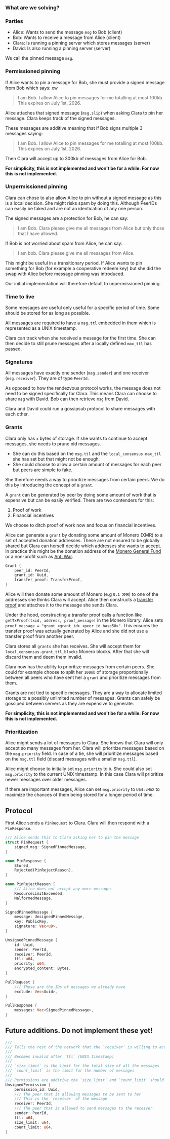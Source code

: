 ### What are we solving?

### Parties

- Alice: Wants to send the message `msg` to Bob (client)
- Bob: Wants to receive a message from Alice (client)
- Clara: Is running a pinning server which stores messages (server)
- David: Is also running a pinning server (server)

We call the pinned message `msg`.

### Permissioned pinning

If Alice wants to pin a message for Bob, she must provide a signed message from Bob which says:
xw

> I am Bob. I allow Alice to pin messages for me totalling at most 100kb. This expires on July 1st, 2026.

Alice attaches that signed message (`msg.slip`) when asking Clara to pin her message. Clara keeps track of the signed messages.

These messages are additive meaning that if Bob signs multiple 3 messages saying:

> I am Bob. I allow Alice to pin messages for me totalling at most 100kb. This expires on July 1st, 2026.

Then Clara will accept up to 300kb of messages from Alice for Bob.

**For simplicity, this is not implemented and won't be for a while: For now this is not implemented.**

### Unpermissioned pinning

Clara can chose to also allow Alice to pin without a signed message as this is a local decision. She might risks spam by doing this. Although PeerIDs can easily be faked and are not an identication of any one person.

The signed messages are a protection for Bob, he can say:

> I am Bob. Clara please give me all messages from Alice but only those that I have allowed.

If Bob is not worried about spam from Alice, he can say:

> I am bob. Clara please give me all messages from Alice.

This might be useful in a transitionary period. If Alice wants to pin something for Bob (for example a cooperative redeem key) but she did the swap with Alice before message pinning was introduced.

Our initial implementation will therefore default to unpermissioned pinning.

### Time to live

Some messages are useful only useful for a specific period of time. Some should be stored for as long as possible.

All messages are required to have a `msg.ttl` embedded in them which is represented as a UNIX timestamp.

Clara can track when she received a message for the first time. She can then decide to still prune messages after a locally defined `max_ttl` has passed.

### Signatures

All messages have exactly one sender (`msg.sender`) and one receiver (`msg.receiver`). They are of type `PeerId`.

As opposed to how the rendezvous protocol works, the message does not need to be signed specifically for Clara. This means Clara can choose to share `msg` with David. Bob can then retrieve `msg` from David.

Clara and David could run a gossipsub protocol to share messages with each other.

### Grants

Clara only has `x` bytes of storage. If she wants to continue to accept messages, she needs to prune old messages.

- She can do this based on the `msg.ttl` and the `local_consensus.max_ttl` she has set but that might not be enough.
- She could choose to allow a certain amount of messages for each peer but peers are simple to fake.

She therefore needs a way to prioritize messages from certain peers. We do this by introducing the concept of a `grant`.

A `grant` can be generated by peer by doing some amount of work that is expensive but can be easily verified. There are two contenders for this:

1. Proof of work
2. Financial incentives

We choose to ditch proof of work now and focus on financial incentives.

Alice can generate a `grant` by donating some amount of Monero (XMR) to a set of accepted donation addresses. These are not ensured to be globally shared but Clara can herself decide which addresses she wants to accept. In practice this might be the donation address of the [Monero General Fund](https://www.getmonero.org/get-started/contributing/) or a non-profit such as [Anti War](https://www.antiwar.com/cryptocurrencies/).

```rust
Grant {
    peer_id: PeerId,
    grant_id: Uuid,
    transfer_proof: TransferProof,
}
```

Alice will then donate some amount of Monero (e.g `0.1 XMR`) to one of the addresses she thinks Clara will accept. Alice then constructs a [transfer proof](https://www.getmonero.org/resources/user-guides/prove-payment.html) and attaches it to the message she sends Clara.

Under the hood, constructing a transfer proof calls a function like `getTxProof(txid, address, proof_message)` in the Monero library. Alice sets `proof_message = "grant_<grant_id>_<peer_id_base58>"`. This ensures the transfer proof was actually generated by Alice and she did not use a transfer proof from another peer.

Clara stores all `grants` she has receives. She will accept them for `local_consensus.grant_ttl_blocks` Monero blocks. After that she will discard them and deem them invalid.

Clara now has the ability to prioritize messages from certain peers. She could for example choose to split her `100mb` of storage proportionally between all peers who have sent her a `grant` and prioritize messages from them.

Grants are not tied to specific messages. They are a way to allocate limited storage to a possibly unlimited number of messages.
Grants can safely be gossiped between servers as they are expensive to generate.

**For simplicity, this is not implemented and won't be for a while: For now this is not implemented.**

### Prioritization

Alice might sends a lot of messages to Clara. She knows that Clara will only accept so many messages from her. Clara will prioritize messages based on the `msg.priority` field. In case of a tie, she will prioritize messages based on the `msg.ttl` field (discard messages with a smaller `msg.ttl`).

Alice might choose to initially set `msg.priority` to `0`. She could also set `msg.priority` to the current UNIX timestamp. In this case Clara will prioritize newer messages over older messages.

If there are important messages, Alice can set `msg.priority` to `U64::MAX` to maximize the chances of them being stored for a longer period of time.

## Protocol

First Alice sends a `PinRequest` to Clara. Clara will then respond with a `PinResponse`.

```rust
/// Alice sends this to Clara asking her to pin the message
struct PinRequest {
    signed_msg: SignedPinnedMessage,
}
```

```rust
enum PinResponse {
    Stored,
    Rejected(PinRejectReason),
}

enum PinRejectReason {
    /// Alice does not accept any more messages
    ResourceLimitExceeded,
    MalformedMessage,
}
```

```rust
SignedPinnedMessage {
    message: UnsignedPinnedMessage,
    key: PublicKey,
    signature: Vec<u8>,
}
```

```rust
UnsignedPinnedMessage {
    id: Uuid,
    sender: PeerId,
    receiver: PeerId,
    ttl: u64,
    priority: u64,
    encrypted_content: Bytes,
}
```

```rust
PullRequest {
    /// These are the IDs of messages we already have
    exclude: Vec<Uuid>,
}
```

```rust
PullResponse {
    messages: Vec<SignedPinnedMessage>,
}
```

## Future additions. Do not implement these yet!

```rust
/// 
/// Tells the rest of the network that the `receiver` is willing to accept messages from `sender`
/// 
/// Becomes invalid after `ttl` (UNIX timestamp)
/// 
/// `size_limit` is the limit for the total size of all the messages
/// `count_limit` is the limit for the number of messages
/// 
/// Permissions are additive the `size_limit` and `count_limit` should be summed
UnsignedPermission {
    permission_id: Uuid,
    /// The peer that is allowing messages to be sent to her
    /// This is the `receiver` of the message
    receiver: PeerId,
    /// The peer that is allowed to send messages to the receiver
    sender: PeerId,
    ttl: u64,
    size_limit: u64,
    count_limit: u64,
}
```
